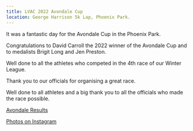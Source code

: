 ```yaml
---
title: LVAC 2022 Avondale Cup
location: George Harrison 5k Lap, Phoenix Park.
---
```


It was a fantastic day for the Avondale Cup in the Phoenix Park. 

Congratulations to David Carroll the 2022 winner of the Avondale Cup and to medalists Brigit Long and Jen Preston. 

Well done to all the athletes who competed in the 4th race of our Winter League.

Thank you to our officials for organising a great race.

Well done to all athletes and a big thank you to all the officials who made the race possible. 

<a href="/races/2022-03-27-avondale-cup/" target="_blank" rel="noopener noreferrer">Avondale Results</a>

<a href="hhttps://www.instagram.com/p/Cbmx1rQMRB5/" target="_blank" rel="noopener noreferrer">Photos on Instagram</a>
 
